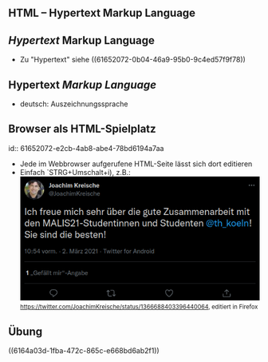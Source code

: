 ## HTML – Hypertext Markup Language
## *Hypertext* Markup Language
* Zu "Hypertext" siehe ((61652072-0b04-46a9-95b0-9c4ed57f9f78))
## Hypertext *Markup Language*
* deutsch: Auszeichnungssprache
## Browser als HTML-Spielplatz
id:: 61652072-e2cb-4ab8-abe4-78bd6194a7aa
* Jede im Webbrowser aufgerufene HTML-Seite lässt sich dort editieren
* Einfach `STRG+Umschalt+i), z.B.:
![image.png](../assets/image_1633903778319_0.png) 
<small><a href="https://twitter.com/JoachimKreische/status/1366688403396440064">https://twitter.com/JoachimKreische/status/1366688403396440064</a>, editiert in Firefox</small>
## Übung
((6164a03d-1fba-472c-865c-e668bd6ab2f1))